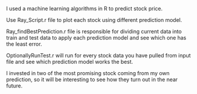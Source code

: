 I used a machine learning algorithms in R to predict stock price.

Use Ray_Script.r file to plot each stock using different prediction model.

Ray_findBestPrediction.r file is responsible for dividing current data into train and test data to apply each prediction model and see which one has the least error. 

OptionallyRunTest.r will run for every stock data you have pulled from input file and see which prediction model works the best.

I invested in two of the most promising stock coming from my own prediction, so it will be interesting to see how they turn out in the near future. 


